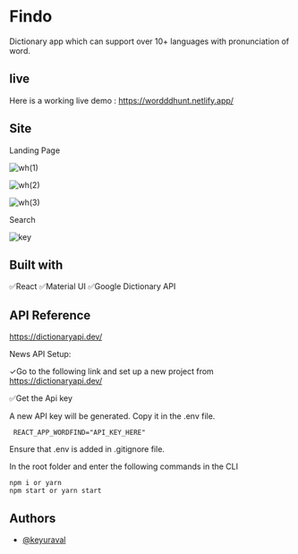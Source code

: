 
# Findo
Dictionary app which can support over 10+ languages with pronunciation of word.



## live
Here is a working live demo : https://wordddhunt.netlify.app/
## Site

Landing Page

![wh(1)](https://user-images.githubusercontent.com/96626624/187015422-6862f2d7-cff0-47ec-944f-db4eaa7b235a.jpg)

![wh(2)](https://user-images.githubusercontent.com/96626624/187015428-127b357e-ac60-44d7-802d-543b34997a85.jpg)

![wh(3)](https://user-images.githubusercontent.com/96626624/187015433-fdde9fa4-a050-40ce-84d5-dbc346020ba4.jpg)


Search

![key](https://user-images.githubusercontent.com/96626624/187015441-75a49af9-c3f8-4452-9cb8-c8c18af3cd40.jpg)




## Built with
✅React
✅Material UI
✅Google Dictionary API
## API Reference

https://dictionaryapi.dev/

News API Setup:

✓Go to the following link and set up a new project from https://dictionaryapi.dev/

✅Get the Api key

A new API key will be generated. Copy it in the .env file.

     REACT_APP_WORDFIND="API_KEY_HERE"

Ensure that .env is added in .gitignore file.

In the root folder and enter the following commands in the CLI

    npm i or yarn
    npm start or yarn start

## Authors

- [@keyuraval](https://github.com/keyuraval)

